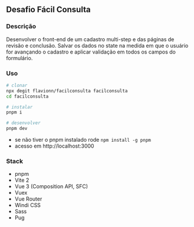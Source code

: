 ## Desafio Fácil Consulta

### Descrição
Desenvolver o front-end de um cadastro multi-step e das páginas de revisão e conclusão. Salvar os dados no state na medida em que o usuário for avançando o cadastro e aplicar validação em todos os campos do formulário.

### Uso
```bash
# clonar
npx degit flavionn/facilconsulta facilconsulta
cd facilconsulta

# instalar
pnpm i

# desenvolver
pnpm dev
```

- se não tiver o pnpm instalado rode `npm install -g pnpm`
- acesso em http://localhost:3000

### Stack
- pnpm
- Vite 2
- Vue 3 (Composition API, SFC)
- Vuex
- Vue Router
- Windi CSS
- Sass
- Pug